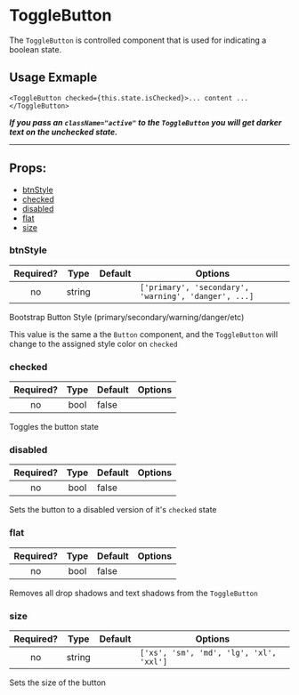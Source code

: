 # ToggleButton

The `ToggleButton` is controlled component that is used for indicating a boolean state.

## Usage Exmaple

```JSX
<ToggleButton checked={this.state.isChecked}>... content ...</ToggleButton>
```

***If you pass an `className="active"` to the `ToggleButton` you will get darker text on the unchecked state.***

---

## Props:

* [btnStyle](#btnstyle)
* [checked](#checked)
* [disabled](#disabled)
* [flat](#flat)
* [size](#size)

### btnStyle

| Required? | Type | Default | Options |
|:---:|:---:|---|---|
| no | string | | `['primary', 'secondary', 'warning', 'danger', ...]` |

Bootstrap Button Style (primary/secondary/warning/danger/etc)

This value is the same a the `Button` component, and the `ToggleButton` will change to the assigned style color on `checked`

### checked

| Required? | Type | Default | Options |
|:---:|:---:|---|---|
| no | bool | false | |

Toggles the button state

### disabled

| Required? | Type | Default | Options |
|:---:|:---:|---|---|
| no | bool | false | |

Sets the button to a disabled version of it's `checked` state

### flat

| Required? | Type | Default | Options |
|:---:|:---:|---|---|
| no | bool | false | |

Removes all drop shadows and text shadows from the `ToggleButton`

### size

| Required? | Type | Default | Options |
|:---:|:---:|---|---|
| no | string | | `['xs', 'sm', 'md', 'lg', 'xl', 'xxl']`|

Sets the size of the button